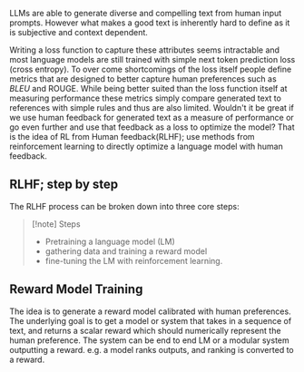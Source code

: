 LLMs are able to generate diverse and compelling text from human input prompts. However what makes a good text is inherently hard to define as it is subjective and context dependent.

Writing a loss function to capture these attributes seems intractable and most language models are still trained with simple next token prediction loss (cross entropy). To over come shortcomings of the loss itself people define metrics that are designed to better capture human preferences such as _BLEU_ and ROUGE. While being better suited than the loss function itself at measuring performance these metrics simply compare generated text to references with simple rules and thus are also limited. Wouldn't it be great if we use human feedback for generated text as a measure of performance or go even further and use that feedback as a loss to optimize the model? That is the idea of RL from Human feedback(RLHF); use methods from reinforcement learning to directly optimize a language model with human feedback.

## RLHF; step by step

The RLHF process can be broken down into three core steps:

> [!note] Steps
> - Pretraining a language model (LM)
> - gathering data and training a reward model
> - fine-tuning the LM with reinforcement learning.

## Reward Model Training

The idea is to generate a reward model calibrated with human preferences. The underlying goal is to get a model or system that takes in a sequence of text, and returns a scalar reward which should numerically represent the human preference.
The system can be end to end LM or a modular system outputting a reward. e.g. a model ranks outputs, and ranking is converted to a reward.